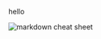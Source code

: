 hello

![markdown cheat sheet](https://github.com/shiep18/EIS2020/blob/master/markdowncheatsheet.JPG)
